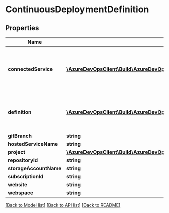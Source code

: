 # ContinuousDeploymentDefinition

## Properties
Name | Type | Description | Notes
------------ | ------------- | ------------- | -------------
**connectedService** | [**\AzureDevOpsClient\Build\AzureDevOpsClient\Build\Model\WebApiConnectedServiceRef**](WebApiConnectedServiceRef.md) | The connected service associated with the continuous deployment | [optional] 
**definition** | [**\AzureDevOpsClient\Build\AzureDevOpsClient\Build\Model\XamlDefinitionReference**](XamlDefinitionReference.md) | The definition associated with the continuous deployment | [optional] 
**gitBranch** | **string** |  | [optional] 
**hostedServiceName** | **string** |  | [optional] 
**project** | [**\AzureDevOpsClient\Build\AzureDevOpsClient\Build\Model\TeamProjectReference**](TeamProjectReference.md) |  | [optional] 
**repositoryId** | **string** |  | [optional] 
**storageAccountName** | **string** |  | [optional] 
**subscriptionId** | **string** |  | [optional] 
**website** | **string** |  | [optional] 
**webspace** | **string** |  | [optional] 

[[Back to Model list]](../README.md#documentation-for-models) [[Back to API list]](../README.md#documentation-for-api-endpoints) [[Back to README]](../README.md)


